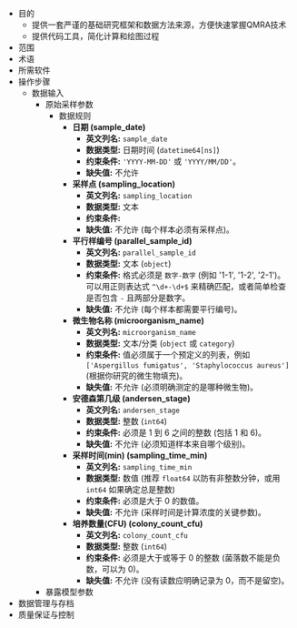 - 目的
	- 提供一套严谨的基础研究框架和数据方法来源，方便快速掌握QMRA技术
	- 提供代码工具，简化计算和绘图过程
- 范围
- 术语
- 所需软件
- 操作步骤
	- 数据输入
		- 原始采样参数
			- 数据规则
				- **日期 (sample_date)**
					- **英文列名:** `sample_date`
					- **数据类型:** 日期时间 (`datetime64[ns]`)
					- **约束条件:**  `'YYYY-MM-DD'` 或 `'YYYY/MM/DD'`。
					- **缺失值:** 不允许
				- **采样点 (sampling_location)**
					- **英文列名:** `sampling_location`
					- **数据类型:** 文本
					- **约束条件:**
					- **缺失值:** 不允许 (每个样本必须有采样点)。
				- **平行样编号 (parallel_sample_id)**
					- **英文列名:** `parallel_sample_id`
					- **数据类型:** 文本 (`object`)
					- **约束条件:** 格式必须是 `数字-数字` (例如 '1-1', '1-2', '2-1')。可以用正则表达式 `^\d+-\d+$` 来精确匹配，或者简单检查是否包含 `-` 且两部分是数字。
					- **缺失值:** 不允许 (每个样本都需要平行编号)。
				- **微生物名称 (microorganism_name)**
					- **英文列名:** `microorganism_name`
					- **数据类型:** 文本/分类 (`object` 或 `category`)
					- **约束条件:** 值必须属于一个预定义的列表，例如 `['Aspergillus fumigatus', 'Staphylococcus aureus']` (根据你研究的微生物填充)。
					- **缺失值:** 不允许 (必须明确测定的是哪种微生物)。
				- **安德森第几级 (andersen_stage)**
					- **英文列名:** `andersen_stage`
					- **数据类型:** 整数 (`int64`)
					- **约束条件:** 必须是 1 到 6 之间的整数 (包括 1 和 6)。
					- **缺失值:** 不允许 (必须知道样本来自哪个级别)。
				- **采样时间(min) (sampling_time_min)**
					- **英文列名:** `sampling_time_min`
					- **数据类型:** 数值 (推荐 `float64` 以防有非整数分钟，或用 `int64` 如果确定总是整数)
					- **约束条件:** 必须是大于 0 的数值。
					- **缺失值:** 不允许 (采样时间是计算浓度的关键参数)。
				- **培养数量(CFU) (colony_count_cfu)**
					- **英文列名:** `colony_count_cfu`
					- **数据类型:** 整数 (`int64`)
					- **约束条件:** 必须是大于或等于 0 的整数 (菌落数不能是负数，可以为 0)。
					- **缺失值:** 不允许 (没有读数应明确记录为 0，而不是留空)。
		- 暴露模型参数
- 数据管理与存档
- 质量保证与控制